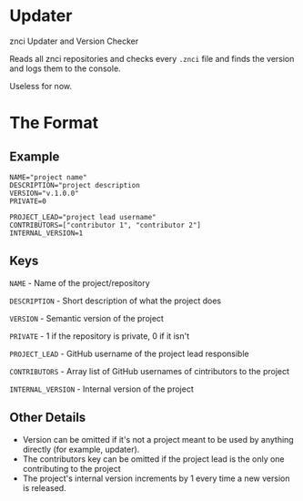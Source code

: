 # Updater

znci Updater and Version Checker

Reads all znci repositories and checks every `.znci` file and finds the version and logs them to the console.

Useless for now.

# The Format

## Example
```
NAME="project name"
DESCRIPTION="project description
VERSION="v.1.0.0"
PRIVATE=0

PROJECT_LEAD="project lead username"
CONTRIBUTORS=["contributor 1", "contributor 2"]
INTERNAL_VERSION=1
```

## Keys
`NAME` - Name of the project/repository

`DESCRIPTION` - Short description of what the project does

`VERSION` - Semantic version of the project

`PRIVATE` - 1 if the repository is private, 0 if it isn't

`PROJECT_LEAD` - GitHub username of the project lead responsible

`CONTRIBUTORS` - Array list of GitHub usernames of cintributors to the project

`INTERNAL_VERSION` - Internal version of the project

## Other Details
- Version can be omitted if it's not a project meant to be used by anything directly (for example, updater).
- The contributors key can be omitted if the project lead is the only one contributing to the project
- The project's internal version increments by 1 every time a new version is released.
